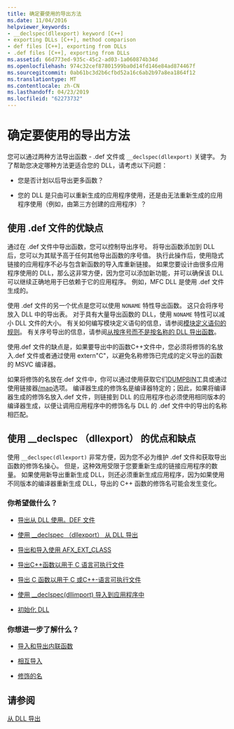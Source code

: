 ```yaml
---
title: 确定要使用的导出方法
ms.date: 11/04/2016
helpviewer_keywords:
- __declspec(dllexport) keyword [C++]
- exporting DLLs [C++], method comparison
- def files [C++], exporting from DLLs
- .def files [C++], exporting from DLLs
ms.assetid: 66d773ed-935c-45c2-ad03-1a060874b34d
ms.openlocfilehash: 974c32cef87801599ba0d14fd146e84ad874467f
ms.sourcegitcommit: 0ab61bc3d2b6cfbd52a16c6ab2b97a8ea1864f12
ms.translationtype: MT
ms.contentlocale: zh-CN
ms.lasthandoff: 04/23/2019
ms.locfileid: "62273732"
---
```

# <a name="determine-which-exporting-method-to-use"></a>确定要使用的导出方法

您可以通过两种方法导出函数 - .def 文件或 `__declspec(dllexport)` 关键字。 为了帮助您决定哪种方法更适合您的 DLL，请考虑以下问题：

- 您是否计划以后导出更多函数？

- 您的 DLL 是只由可以重新生成的应用程序使用，还是由无法重新生成的应用程序使用（例如，由第三方创建的应用程序）？

## <a name="pros-and-cons-of-using-def-files"></a>使用 .def 文件的优缺点

通过在 .def 文件中导出函数，您可以控制导出序号。 将导出函数添加到 DLL 后，您可以为其赋予高于任何其他导出函数的序号值。 执行此操作后，使用隐式链接的应用程序不必与包含新函数的导入库重新链接。 如果您要设计由很多应用程序使用的 DLL，那么这非常方便，因为您可以添加新功能，并可以确保该 DLL 可以继续正确地用于已依赖于它的应用程序。 例如，MFC DLL 是使用 .def 文件生成的。

使用 .def 文件的另一个优点是您可以使用 `NONAME` 特性导出函数。 这只会将序号放入 DLL 中的导出表。 对于具有大量导出函数的 DLL，使用 `NONAME` 特性可以减小 DLL 文件的大小。 有关如何编写模块定义语句的信息，请参阅[模块定义语句的规则](reference/rules-for-module-definition-statements.md)。 有关序号导出的信息，请参阅[从按序号而不是按名称的 DLL 导出函数](exporting-functions-from-a-dll-by-ordinal-rather-than-by-name.md)。

使用.def 文件的缺点是，如果要导出中的函数C++文件中，您必须将修饰的名放入.def 文件或者通过使用 extern"C"，以避免名称修饰已完成的定义导出的函数的 MSVC 编译器。

如果将修饰的名放在.def 文件中，你可以通过使用获取它们[DUMPBIN](reference/dumpbin-reference.md)工具或通过使用链接器[/map](reference/map-generate-mapfile.md)选项。 编译器生成的修饰名是编译器特定的；因此，如果将编译器生成的修饰名放入.def 文件，则链接到 DLL 的应用程序也必须使用相同版本的编译器生成，以便让调用应用程序中的修饰名与 DLL 的 .def 文件中的导出的名称相匹配。

## <a name="pros-and-cons-of-using-declspecdllexport"></a>使用 __declspec （dllexport） 的优点和缺点

使用 `__declspec(dllexport)` 非常方便，因为您不必为维护 .def 文件和获取导出函数的修饰名操心。 但是，这种效用受限于您要重新生成的链接应用程序的数量。 如果使用新导出重新生成 DLL，则还必须重新生成应用程序，因为如果使用不同版本的编译器重新生成 DLL，导出的 C++ 函数的修饰名可能会发生变化。

### <a name="what-do-you-want-to-do"></a>你希望做什么？

- [导出从 DLL 使用。DEF 文件](exporting-from-a-dll-using-def-files.md)

- [使用 __declspec （dllexport） 从 DLL 导出](exporting-from-a-dll-using-declspec-dllexport.md)

- [导出和导入使用 AFX_EXT_CLASS](exporting-and-importing-using-afx-ext-class.md)

- [导出C++函数以用于 C 语言可执行文件](exporting-cpp-functions-for-use-in-c-language-executables.md)

- [导出 C 函数以用于 C 或C++-语言可执行文件](exporting-c-functions-for-use-in-c-or-cpp-language-executables.md)

- [使用 __declspec(dllimport) 导入到应用程序中](importing-into-an-application-using-declspec-dllimport.md)

- [初始化 DLL](run-time-library-behavior.md#initializing-a-dll)

### <a name="what-do-you-want-to-know-more-about"></a>你想进一步了解什么？

- [导入和导出内联函数](importing-and-exporting-inline-functions.md)

- [相互导入](mutual-imports.md)

- [修饰的名](reference/decorated-names.md)

## <a name="see-also"></a>请参阅

[从 DLL 导出](exporting-from-a-dll.md)
